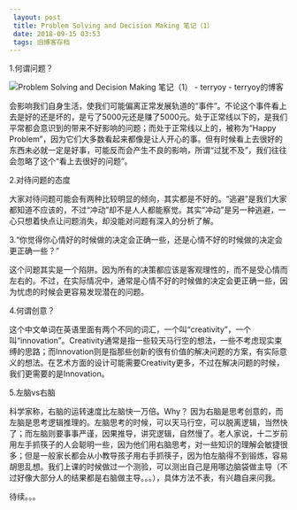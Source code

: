 ```yaml
---
 layout: post
 title: Problem Solving and Decision Making 笔记（1）
 date: 2018-09-15 03:53
 tags: 旧博客存档
---
```

1.何谓问题？

![Problem Solving and Decision Making 笔记（1） - terryoy -
terryoy的博客](http://imglf4.nosdn0.126.net/img/d3RhVFdGTXZTU3FWYjUvU0NEZTFhcjZ2dHlXV3d1a2oyZUtWTnFSNFZQazI0Rmx0VWh2NmxRPT0.jpg)

会影响我们自身生活，使我们可能偏离正常发展轨道的“事件”。不论这个事件看上去是好的还是坏的，是亏了5000元还是赚了5000元。处于正常线以下的，是我们平常都会意识到的带来不好影响的问题；而处于正常线以上的，被称为“Happy
Problem”，因为它们大多数看起来都像是让人开心的事。但有时候看上去很好的东西未必就一定是好事，可能反而会产生不良的影响，所谓“过犹不及”，我们往往会忽略了这个“看上去很好的问题”。



2.对待问题的态度



大家对待问题可能会有两种比较明显的倾向，其实都是不好的。“逃避”是我们大家都知道不应该的，不过“冲动”却不是人人都能察觉。其实“冲动”是另一种逃避，一心只想着快点让问题消失，却没能对问题有深入的分析了解。



3.“你觉得你心情好的时候做的决定会正确一些，还是心情不好的时候做的决定会更正确一些？”



这个问题其实是一个陷阱。因为所有的决策都应该是客观理性的，而不是受心情而左右的。不过，在实际情况中，通常是心情不好的时候做的决定会更正确一些，因为忧虑的时候会更容易发现潜在的问题。



4.何谓创意？



这个中文单词在英语里面有两个不同的词汇，一个叫“creativity”，一个叫“innovation”。Creativity通常是指一些较天马行空的想法，一些不考虑现实束缚的思路；而Innovation则是指那些创新的很有价值的解决问题的方案，有实际意义的想法。在艺术方面的设计可能需要Creativity更多，不过在解决问题的时候，我们更需要的是Innovation。



5.左脑vs右脑



科学家称，右脑的运转速度比左脑快一万倍。Why？
因为右脑是思考创意的，而左脑是思考逻辑推理的。左脑思考的时候，可以天马行空，可以脱离逻辑，当然快了；而左脑则要事事严谨，因果推导，讲究逻辑，自然慢了。老人家说，十二岁前用左手抓筷子的人会聪明一些，因为他们用右脑思考，对一些知识的理解会敏捷很多；但是一般家长都会从小教导孩子用右手抓筷子，因为怕左脑得不到锻炼，容易胡思乱想。我们上课的时候做过一个测验，可以测出自己是用哪边脑袋做主导（不过好像大部分人的结果都是右脑做主导。。。），具体方法不表，有兴趣自来问我。





待续。。。

